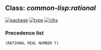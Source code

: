 ## Class: ***common-lisp:rational***
[![package](https://img.shields.io/badge/Package-COMMON--LISP-5f9ea0.svg?style=social&colorA=999999)](../) [![type](https://img.shields.io/badge/Type-Class-5f9ea0.svg?style=social&colorA=999999)](../#class) [![clhs](https://img.shields.io/badge/CLHS-RATIONAL-5f9ea0.svg?style=social&colorA=999999)](http://www.lispworks.com/documentation/HyperSpec/Body/a_ration.htm) 
### Precedence list
```
(RATIONAL REAL NUMBER T)
```
